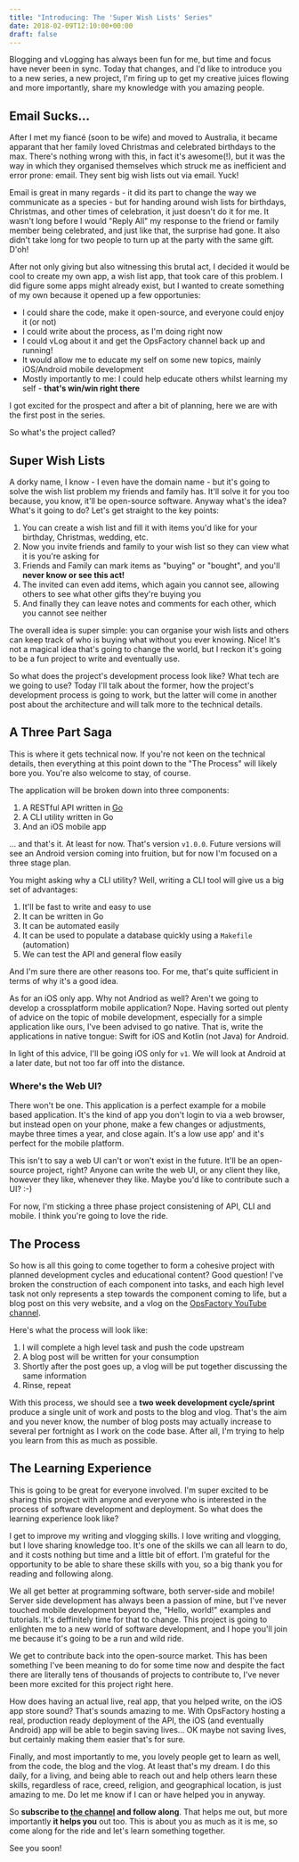 ```yaml
---
title: "Introducing: The 'Super Wish Lists' Series"
date: 2018-02-09T12:10:00+00:00
draft: false
---
```


Blogging and vLogging has always been fun for me, but time and focus have never been in sync. Today that changes, and I'd like to introduce you to a new series, a new project, I'm firing up to get my creative juices flowing and more importantly, share my knowledge with you amazing people.

## Email Sucks...
After I met my fiancé (soon to be wife) and moved to Australia, it became apparant that her family loved Christmas and celebrated birthdays to the max. There's nothing wrong with this, in fact it's awesome(!), but it was the way in which they organised themselves which struck me as inefficient and error prone: email. They sent big wish lists out via email. Yuck!

Email is great in many regards - it did its part to change the way we communicate as a species - but for handing around wish lists for birthdays, Christmas, and other times of celebration, it just doesn't do it for me. It wasn't long before I would "Reply All" my response to the friend or family member being celebrated, and just like that, the surprise had gone. It also didn't take long for two people to turn up at the party with the same gift. D'oh!

After not only giving but also witnessing this brutal act, I decided it would be cool to create my own app, a wish list app, that took care of this problem. I did figure some apps might already exist, but I wanted to create something of my own because it opened up a few opportunies:

* I could share the code, make it open-source, and everyone could enjoy it (or not)
* I could write about the process, as I'm doing right now
* I could vLog about it and get the OpsFactory channel back up and running!
* It would allow me to educate my self on some new topics, mainly iOS/Android mobile development
* Mostly importantly to me: I could help educate others whilst learning my self - **that's win/win right there**

I got excited for the prospect and after a bit of planning, here we are with the first post in the series.

So what's the project called?

## Super Wish Lists
A dorky name, I know - I even have the domain name - but it's going to solve the wish list problem my friends and family has. It'll solve it for you too because, you know, it'll be open-source software. Anyway what's the idea? What's it going to do? Let's get straight to the key points:

1. You can create a wish list and fill it with items you'd like for your birthday, Christmas, wedding, etc.
1. Now you invite friends and family to your wish list so they can view what it is you're asking for
1. Friends and Family can mark items as "buying" or "bought", and you'll **never know or see this act!**
1. The invited can even add items, which again you cannot see, allowing others to see what other gifts they're buying you
1. And finally they can leave notes and comments for each other, which you cannot see neither

The overall idea is super simple: you can organise your wish lists and others can keep track of who is buying what without you ever knowing. Nice! It's not a magical idea that's going to change the world, but I reckon it's going to be a fun project to write and eventually use. 

So what does the project's development process look like? What tech are we going to use? Today I'll talk about the former, how the project's development process is going to work, but the latter will come in another post about the architecture and will talk more to the technical details.

## A Three Part Saga
This is where it gets technical now. If you're not keen on the technical details, then everything at this point down to the "The Process" will likely bore you. You're also welcome to stay, of course.

The application will be broken down into three components:

1. A RESTful API written in [Go](https://golang.org/)
1. A CLI utility written in Go
1. And an iOS mobile app

... and that's it. At least for now. That's version `v1.0.0`. Future versions will see an Android version coming into fruition, but for now I'm focused on a three stage plan.

You might asking why a CLI utility? Well, writing a CLI tool will give us a big set of advantages:

1. It'll be fast to write and easy to use
1. It can be written in Go
1. It can be automated easily
1. It can be used to populate a database quickly using a `Makefile` (automation)
1. We can test the API and general flow easily

And I'm sure there are other reasons too. For me, that's quite sufficient in terms of why it's a good idea.

As for an iOS only app. Why not Andriod as well? Aren't we going to develop a crossplatform mobile application? Nope. Having sorted out plenty of advice on the topic of mobile development, especially for a simple application like ours, I've been advised to go native. That is, write the applications in native tongue: Swift for iOS and Kotlin (not Java) for Android.

In light of this advice, I'll be going iOS only for `v1`. We will look at Android at a later date, but not too far off into the distance.

### Where's the Web UI?
There won't be one. This application is a perfect example for a mobile based application. It's the kind of app you don't login to via a web browser, but instead open on your phone, make a few changes or adjustments, maybe three times a year, and close again. It's a low use app' and it's perfect for the mobile platform.

This isn't to say a web UI can't or won't exist in the future. It'll be an open-source project, right? Anyone can write the web UI, or any client they like, however they like, whenever they like. Maybe you'd like to contribute such a UI? :-)

For now, I'm sticking a three phase project consistening of API, CLI and mobile. I think you're going to love the ride.

## The Process
So how is all this going to come together to form a cohesive project with planned development cycles and educational content? Good question! I've broken the construction of each component into tasks, and each high level task not only represents a step towards the component coming to life, but a blog post on this very website, and a vlog on the [OpsFactory YouTube channel](https://www.youtube.com/opsfactory).

Here's what the process will look like:

1. I will complete a high level task and push the code upstream
1. A blog post will be written for your consumption
1. Shortly after the post goes up, a vlog will be put together discussing the same information
1. Rinse, repeat

With this process, we should see a **two week development cycle/sprint** produce a single unit of work and posts to the blog and vlog. That's the aim and you never know, the number of blog posts may actually increase to several per fortnight as I work on the code base. After all, I'm trying to help you learn from this as much as possible.

## The Learning Experience
This is going to be great for everyone involved. I'm super excited to be sharing this project with anyone and everyone who is interested in the process of software development and deployment. So what does the learning experience look like?

I get to improve my writing and vlogging skills. I love writing and vlogging, but I love sharing knowledge too. It's one of the skills we can all learn to do, and it costs nothing but time and a little bit of effort. I'm grateful for the opportunity to be able to share these skills with you, so a big thank you for reading and following along.

We all get better at programming software, both server-side and mobile! Server side development has always been a passion of mine, but I've never touched mobile development beyond the, "Hello, world!" examples and tutorials. It's deffinitely time for that to change. This project is going to enlighten me to a new world of software development, and I hope you'll join me because it's going to be a run and wild ride.

We get to contribute back into the open-source market. This has been something I've been meaning to do for some time now and despite the fact there are literally tens of thousands of projects to contribute to, I've never been more excited for this project right here.

How does having an actual live, real app, that you helped write, on the iOS app store sound? That's sounds amazing to me. With OpsFactory hosting a real, production ready deployment of the API, the iOS (and eventually Android) app will be able to begin saving lives... OK maybe not saving lives, but certainly making them easier that's for sure.

Finally, and most importantly to me, you lovely people get to learn as well, from the code, the blog and the vlog. At least that's my dream. I do this daily, for a living, and being able to reach out and help others learn these skills, regardless of race, creed, religion, and geographical location, is just amazing to me. Do let me know if I can or have helped you in anyway.

So **subscribe to [the channel](https://www.youtube.com/opsfactory) and follow along**. That helps me out, but more importantly **it helps you** out too. This is about you as much as it is me, so come along for the ride and let's learn something together.

See you soon!

